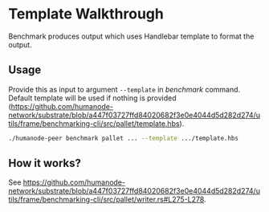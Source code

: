 # Template Walkthrough

Benchmark produces output which uses Handlebar template to format the output.

## Usage

Provide this as input to argument `--template` in _benchmark_ command.
Default template will be used if nothing is provided (<https://github.com/humanode-network/substrate/blob/a447f03727ffd84020682f3e0e4044d5d282d274/utils/frame/benchmarking-cli/src/pallet/template.hbs>).

```bash
./humanode-peer benchmark pallet ... --template .../template.hbs
```

## How it works?

See <https://github.com/humanode-network/substrate/blob/a447f03727ffd84020682f3e0e4044d5d282d274/utils/frame/benchmarking-cli/src/pallet/writer.rs#L275-L278>.
